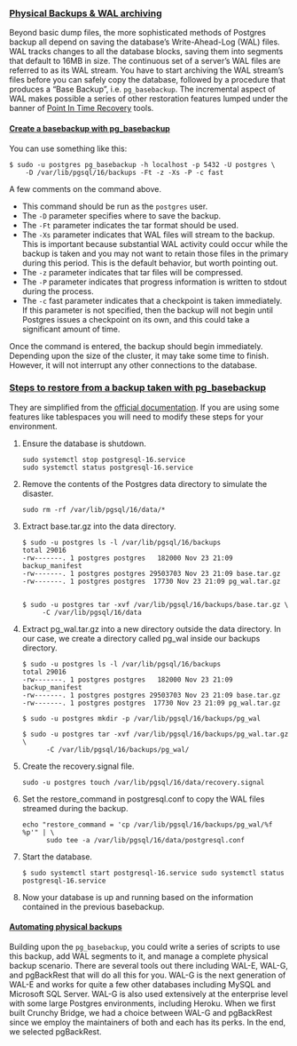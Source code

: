 ### [Physical Backups & WAL archiving](https://www.crunchydata.com/blog/introduction-to-postgres-backups#physical-backups--wal-archiving)

Beyond basic dump files, the more sophisticated methods of Postgres backup all depend on saving the database’s Write-Ahead-Log (WAL) files. WAL tracks changes to all the database blocks, saving them into segments that default to 16MB in size. The continuous set of a server’s WAL files are referred to as its WAL stream. You have to start archiving the WAL stream’s files before you can safely copy the database, followed by a procedure that produces a “Base Backup”, i.e. `pg_basebackup`. The incremental aspect of WAL makes possible a series of other restoration features lumped under the banner of [Point In Time Recovery](https://www.postgresql.org/docs/current/continuous-archiving.html) tools.

#### [Create a basebackup with pg_basebackup](https://www.crunchydata.com/blog/introduction-to-postgres-backups#create-a-basebackup-with-pg_basebackup)

You can use something like this:

```shell
$ sudo -u postgres pg_basebackup -h localhost -p 5432 -U postgres \
	-D /var/lib/pgsql/16/backups -Ft -z -Xs -P -c fast
```

A few comments on the command above.

- This command should be run as the `postgres` user.
- The `-D` parameter specifies where to save the backup.
- The `-Ft` parameter indicates the tar format should be used.
- The `-Xs` parameter indicates that WAL files will stream to the backup. This is important because substantial WAL activity could occur while the backup is taken and you may not want to retain those files in the primary during this period. This is the default behavior, but worth pointing out.
- The `-z` parameter indicates that tar files will be compressed.
- The `-P` parameter indicates that progress information is written to stdout during the process.
- The `-c` fast parameter indicates that a checkpoint is taken immediately. If this parameter is not specified, then the backup will not begin until Postgres issues a checkpoint on its own, and this could take a significant amount of time.

Once the command is entered, the backup should begin immediately. Depending upon the size of the cluster, it may take some time to finish. However, it will not interrupt any other connections to the database.

### [Steps to restore from a backup taken with pg_basebackup](https://www.crunchydata.com/blog/introduction-to-postgres-backups#steps-to-restore-from-a-backup-taken-with-pg_basebackup)

They are simplified from the [official documentation](https://www.postgresql.org/docs/current/continuous-archiving.html#BACKUP-PITR-RECOVERY). If you are using some features like tablespaces you will need to modify these steps for your environment.

1. Ensure the database is shutdown.

   ```shell
   sudo systemctl stop postgresql-16.service
   sudo systemctl status postgresql-16.service
   ```

2. Remove the contents of the Postgres data directory to simulate the disaster.

   ```shell
   sudo rm -rf /var/lib/pgsql/16/data/*
   ```

3. Extract base.tar.gz into the data directory.

   ```shell
   $ sudo -u postgres ls -l /var/lib/pgsql/16/backups
   total 29016
   -rw-------. 1 postgres postgres   182000 Nov 23 21:09 backup_manifest
   -rw-------. 1 postgres postgres 29503703 Nov 23 21:09 base.tar.gz
   -rw-------. 1 postgres postgres	17730 Nov 23 21:09 pg_wal.tar.gz
   
   
   $ sudo -u postgres tar -xvf /var/lib/pgsql/16/backups/base.tar.gz \
        -C /var/lib/pgsql/16/data
   ```

4. Extract pg_wal.tar.gz into a new directory outside the data directory. In our case, we create a directory called pg_wal inside our backups directory.

   ```shell
   $ sudo -u postgres ls -l /var/lib/pgsql/16/backups
   total 29016
   -rw-------. 1 postgres postgres   182000 Nov 23 21:09 backup_manifest
   -rw-------. 1 postgres postgres 29503703 Nov 23 21:09 base.tar.gz
   -rw-------. 1 postgres postgres	17730 Nov 23 21:09 pg_wal.tar.gz
   
   $ sudo -u postgres mkdir -p /var/lib/pgsql/16/backups/pg_wal
   
   $ sudo -u postgres tar -xvf /var/lib/pgsql/16/backups/pg_wal.tar.gz \
         -C /var/lib/pgsql/16/backups/pg_wal/
   ```

5. Create the recovery.signal file.

   ```shell
   sudo -u postgres touch /var/lib/pgsql/16/data/recovery.signal
   ```

6. Set the restore_command in postgresql.conf to copy the WAL files streamed during the backup.

   ```shell
   echo "restore_command = 'cp /var/lib/pgsql/16/backups/pg_wal/%f %p'" | \
         sudo tee -a /var/lib/pgsql/16/data/postgresql.conf
   ```

7. Start the database.

   ```shell
   $ sudo systemctl start postgresql-16.service sudo systemctl status
   postgresql-16.service
   ```

8. Now your database is up and running based on the information contained in the previous basebackup.

#### [Automating physical backups](https://www.crunchydata.com/blog/introduction-to-postgres-backups#automating-physical-backups)

Building upon the `pg_basebackup`, you could write a series of scripts to use this backup, add WAL segments to it, and manage a complete physical backup scenario. There are several tools out there including WAL-E, WAL-G, and pgBackRest that will do all this for you. WAL-G is the next generation of WAL-E and works for quite a few other databases including MySQL and Microsoft SQL Server. WAL-G is also used extensively at the enterprise level with some large Postgres environments, including Heroku. When we first built Crunchy Bridge, we had a choice between WAL-G and pgBackRest since we employ the maintainers of both and each has its perks. In the end, we selected pgBackRest.